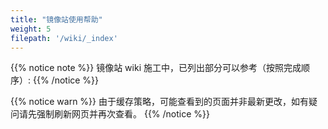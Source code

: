 ```yaml
---
title: "镜像站使用帮助"
weight: 5
filepath: '/wiki/_index'
---
```


{{% notice note %}}
镜像站 wiki 施工中，已列出部分可以参考（按照完成顺序）:
{{% /notice %}}


{{% notice warn %}}
由于缓存策略，可能查看到的页面并非最新更改，如有疑问请先强制刷新网页并再次查看。
{{% /notice %}}

